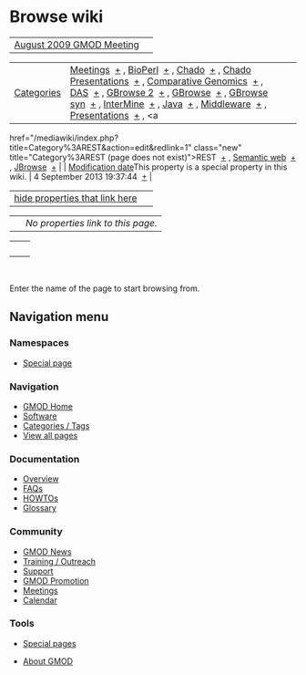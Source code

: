 



<span id="top"></span>




# <span dir="auto">Browse wiki</span>






|  |  |
|----|----|
| [August 2009 GMOD Meeting](/wiki/August_2009_GMOD_Meeting "August 2009 GMOD Meeting") |  |

|  |  |
|----|----|
| [Categories](/wiki/Special%3ACategories "Special%3ACategories") | <span class="smwb-value">[Meetings](/wiki/Category%3AMeetings "Category%3AMeetings")  <span class="smwsearch">[+](/wiki/Special%3ASearchByProperty/Meetings "Special%3ASearchByProperty/Meetings")</span></span> , <span class="smwb-value">[BioPerl](/wiki/Category%3ABioPerl "Category%3ABioPerl")  <span class="smwsearch">[+](/wiki/Special%3ASearchByProperty/BioPerl "Special%3ASearchByProperty/BioPerl")</span></span> , <span class="smwb-value">[Chado](/wiki/Category%3AChado "Category%3AChado")  <span class="smwsearch">[+](/wiki/Special%3ASearchByProperty/Chado "Special%3ASearchByProperty/Chado")</span></span> , <span class="smwb-value">[Chado Presentations](/wiki/Category%3AChado_Presentations "Category%3AChado Presentations")  <span class="smwsearch">[+](/wiki/Special%3ASearchByProperty/Chado-20Presentations "Special%3ASearchByProperty/Chado-20Presentations")</span></span> , <span class="smwb-value">[Comparative Genomics](/wiki/Category%3AComparative_Genomics "Category%3AComparative Genomics")  <span class="smwsearch">[+](/wiki/Special%3ASearchByProperty/Comparative-20Genomics "Special%3ASearchByProperty/Comparative-20Genomics")</span></span> , <span class="smwb-value">[DAS](/wiki/Category%3ADAS "Category%3ADAS")  <span class="smwsearch">[+](/wiki/Special%3ASearchByProperty/DAS "Special%3ASearchByProperty/DAS")</span></span> , <span class="smwb-value">[GBrowse 2](/wiki/Category%3AGBrowse_2 "Category%3AGBrowse 2")  <span class="smwsearch">[+](/wiki/Special%3ASearchByProperty/GBrowse-202 "Special%3ASearchByProperty/GBrowse-202")</span></span> , <span class="smwb-value">[GBrowse](/wiki/Category%3AGBrowse "Category%3AGBrowse")  <span class="smwsearch">[+](/wiki/Special%3ASearchByProperty/GBrowse "Special%3ASearchByProperty/GBrowse")</span></span> , <span class="smwb-value">[GBrowse syn](/wiki/Category%3AGBrowse_syn "Category%3AGBrowse syn")  <span class="smwsearch">[+](/wiki/Special%3ASearchByProperty/GBrowse-20syn "Special%3ASearchByProperty/GBrowse-20syn")</span></span> , <span class="smwb-value">[InterMine](/wiki/Category%3AInterMine "Category%3AInterMine")  <span class="smwsearch">[+](/wiki/Special%3ASearchByProperty/InterMine "Special%3ASearchByProperty/InterMine")</span></span> , <span class="smwb-value">[Java](/wiki/Category%3AJava "Category%3AJava")  <span class="smwsearch">[+](/wiki/Special%3ASearchByProperty/Java "Special%3ASearchByProperty/Java")</span></span> , <span class="smwb-value">[Middleware](/wiki/Category%3AMiddleware "Category%3AMiddleware")  <span class="smwsearch">[+](/wiki/Special%3ASearchByProperty/Middleware "Special%3ASearchByProperty/Middleware")</span></span> , <span class="smwb-value">[Presentations](/wiki/Category%3APresentations "Category%3APresentations")  <span class="smwsearch">[+](/wiki/Special%3ASearchByProperty/Presentations "Special%3ASearchByProperty/Presentations")</span></span> , <span class="smwb-value"><a
href="/mediawiki/index.php?title=Category%3AREST&amp;action=edit&amp;redlink=1"
class="new" title="Category%3AREST (page does not exist)">REST</a>  <span class="smwsearch">[+](/wiki/Special%3ASearchByProperty/REST "Special%3ASearchByProperty/REST")</span></span> , <span class="smwb-value">[Semantic web](/wiki/Category%3ASemantic_web "Category%3ASemantic web")  <span class="smwsearch">[+](/wiki/Special%3ASearchByProperty/Semantic-20web "Special%3ASearchByProperty/Semantic-20web")</span></span> , <span class="smwb-value">[JBrowse](/wiki/Category%3AJBrowse "Category%3AJBrowse")  <span class="smwsearch">[+](/wiki/Special%3ASearchByProperty/JBrowse "Special%3ASearchByProperty/JBrowse")</span></span> |
| <span class="smw-highlighter" data-type="1" state="inline" data-title="Property"><span class="smwbuiltin">[Modification date](/wiki/Property:Modification_date "Property:Modification date")</span><span class="smwttcontent">This property is a special property in this wiki.</span></span> | <span class="smwb-value">4 September 2013 19:37:44  <span class="smwsearch">[+](/wiki/Special%3ASearchByProperty/Modification-20date/4-20September-202013-2019:37:44 "Special%3ASearchByProperty/Modification-20date/4-20September-202013-2019:37:44")</span></span> |

<span id="smw_browse_incoming"></span>

|  |  |
|----|----|
| [hide properties that link here](/mediawiki/index.php?title=Special:Browse&offset=0&dir=out&article=August+2009+GMOD+Meeting)  |  |

|     |                                    |
|-----|------------------------------------|
|     | *No properties link to this page.* |

|     |     |
|-----|-----|
|     |     |

 

Enter the name of the page to start browsing from.  








## Navigation menu



### Namespaces

- <span id="ca-nstab-special">[Special
  page](/wiki/Special%3ABrowse/August_2009_GMOD_Meeting "This is a special page, you cannot edit the page itself")</span>






### Navigation



- <span id="n-GMOD-Home">[GMOD Home](/wiki/Main_Page)</span>
- <span id="n-Software">[Software](/wiki/GMOD_Components)</span>
- <span id="n-Categories-.2F-Tags">[Categories /
  Tags](/wiki/Categories)</span>
- <span id="n-View-all-pages">[View all
  pages](/wiki/Special:AllPages)</span>




### Documentation



- <span id="n-Overview">[Overview](/wiki/Overview)</span>
- <span id="n-FAQs">[FAQs](/wiki/Category%3AFAQ)</span>
- <span id="n-HOWTOs">[HOWTOs](/wiki/Category%3AHOWTO)</span>
- <span id="n-Glossary">[Glossary](/wiki/Glossary)</span>




### Community



- <span id="n-GMOD-News">[GMOD News](/wiki/GMOD_News)</span>
- <span id="n-Training-.2F-Outreach">[Training /
  Outreach](/wiki/Training_and_Outreach)</span>
- <span id="n-Support">[Support](/wiki/Support)</span>
- <span id="n-GMOD-Promotion">[GMOD
  Promotion](/wiki/GMOD_Promotion)</span>
- <span id="n-Meetings">[Meetings](/wiki/Meetings)</span>
- <span id="n-Calendar">[Calendar](/wiki/Calendar)</span>




### Tools



- <span id="t-specialpages"><a href="/wiki/Special%3ASpecialPages" accesskey="q"
  title="A list of all special pages [q]">Special pages</a></span>






- <span id="footer-places-about">[About
  GMOD](/wiki/GMOD%3AAbout "GMOD%3AAbout")</span>

<!-- -->




